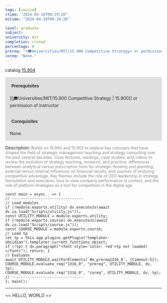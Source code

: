 ```yaml
---
tags: [course]
ctime: "2024-04-18T00:19:28"
mstime: "2024-04-18T00:19:28"

level: graduate
subject: 
university: mit
completion: closed
percentage: 0
prereq: "<🎓Universities/MIT/15.900 Competitive Strategy> or permission of instructor"
coreq: "None."
---
```


catalog [15.904](http://student.mit.edu/catalog/m15c.html#15.904)

<span style="display: block; padding: 15px; background-color: rgb(100, 100, 100, 0.2);"><font id="m_prereq1316_0" style="display: block; font-family: Arial, sans-serif; font-weight: bold; padding: 5px">Prerequisites</font><br><span id="prereq1316_0">[[🎓Universities/MIT/15.900 Competitive Strategy | 15.900]] or permission of instructor</span></span>
<span style="display: block; padding: 15px; background-color: rgb(100, 100, 100, 0.2);"><font id="m_coreq1316_0" style="display: block; font-family: Arial, sans-serif; font-weight: bold; padding: 5px">Corequisites</font><br><span id="coreq1316_0">None.</span></span>

<font style="">Description:</font>
<font style="color: grey; font-size: 0.8rem;">Builds on 15.900 and 15.902 to explore key concepts that have shaped the field of strategic management teaching and strategy consulting over the past several decades. Uses lectures, readings, case studies, and videos to review the evolution of strategy teaching, research, and practice; differences between analytical versus prescriptive tools for strategic thinking and planning; external versus internal influences on financial results; and sources of enduring competitive advantage. Key themes include the role of CEO leadership in strategy formulation and execution, how to view company performance in context, and the role of platform strategies as a tool for competition in the digital age.</font>

```dataviewjs
const main = async _ => {
// --------------------------------
// Load modules
if (!module.exports.utility) dv.executeJs(await dv.io.load("Scripts/utility.js"));
const UTILITY_MODULE = module.exports.utility;
if (!module.exports.course) dv.executeJs(await dv.io.load("Scripts/course.js"));
const COURSE_MODULE = module.exports.course;
// Load tp
let tp = this.app.plugins.getPlugin("templater-obsidian").templater.current_functions_object;
if (!tp) { dv.paragraph("<font style='color: red'>tp not loaded!</font>"); return; }
// Evaluate
await UTILITY_MODULE.waitForElements(`#m_prereq1316_0`, {timeout:5});
COURSE_MODULE.evaluate_req("1316_0", "prereq", UTILITY_MODULE, dv, tp);
COURSE_MODULE.evaluate_req("1316_0", "coreq", UTILITY_MODULE, dv, tp);
// --------------------------------
}; main();
```

---

<< HELLO, WORLD >>
